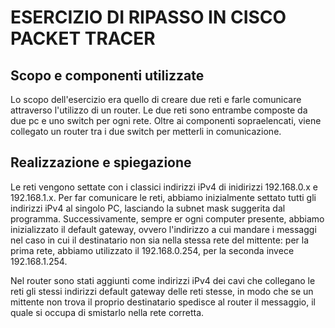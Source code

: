 # ESERCIZIO DI RIPASSO IN CISCO PACKET TRACER

## Scopo e componenti utilizzate
Lo scopo dell'esercizio era quello di creare due reti e farle comunicare attraverso l'utilizzo di un router.
Le due reti sono entrambe composte da due pc e uno switch per ogni rete.
Oltre ai componenti sopraelencati, viene collegato un router tra i due switch per metterli in comunicazione.

## Realizzazione e spiegazione
Le reti vengono settate con i classici indirizzi iPv4 di inidirizzi 192.168.0.x e 192.168.1.x.
Per far comunicare le reti, abbiamo inizialmente settato tutti gli indirizzi iPv4 al singolo PC, lasciando la subnet mask suggerita dal programma.
Successivamente, sempre er ogni computer presente, abbiamo inizializzato il default gateway, ovvero l'indirizzo a cui mandare i messaggi nel caso in cui il destinatario non sia nella stessa rete del mittente: per la prima rete, abbiamo utilizzato il 192.168.0.254, per la seconda invece 192.168.1.254.

Nel router sono stati aggiunti come indirizzi iPv4 dei cavi che collegano le reti gli stessi indirizzi default gateway delle reti stesse, in modo che se un mittente non trova il proprio destinatario spedisce al router il messaggio, il quale si occupa di smistarlo nella rete corretta.

